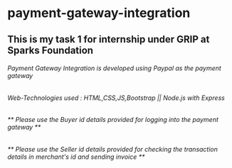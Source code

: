 # payment-gateway-integration
## This is my task 1 for internship under GRIP at Sparks Foundation
###### Payment Gateway Integration is developed using Paypal as the payment gateway
###### Web-Technologies used : HTML,CSS,JS,Bootstrap || Node.js with Express

###### ** Please use the Buyer id details provided for logging into the payment gateway **
###### ** Please use the Seller id details provided for checking the transaction details in merchant's id and sending invoice **
